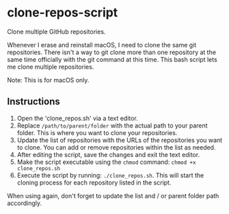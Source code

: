 # clone-repos-script
Clone multiple GitHub repositories.

Whenever I erase and reinstall macOS, I need to clone the same git repositories. There isn't a way to git clone more than one repository at the same time officially with the git command at this time. This bash script lets me clone multiple repositories.

Note: This is for macOS only.

## Instructions
1. Open the 'clone_repos.sh' via a text editor.
2. Replace `/path/to/parent/folder` with the actual path to your parent folder. This is where you want to clone your repositories.
3. Update the list of repositories with the URLs of the repositories you want to clone. You can add or remove repositories within the list as needed.
4. After editing the script, save the changes and exit the text editor.
5. Make the script executable using the `chmod` command: `chmod +x clone_repos.sh`
6. Execute the script by running: `./clone_repos.sh`. This will start the cloning process for each repository listed in the script.

When using again, don't forget to update the list and / or parent folder path accordingly.
